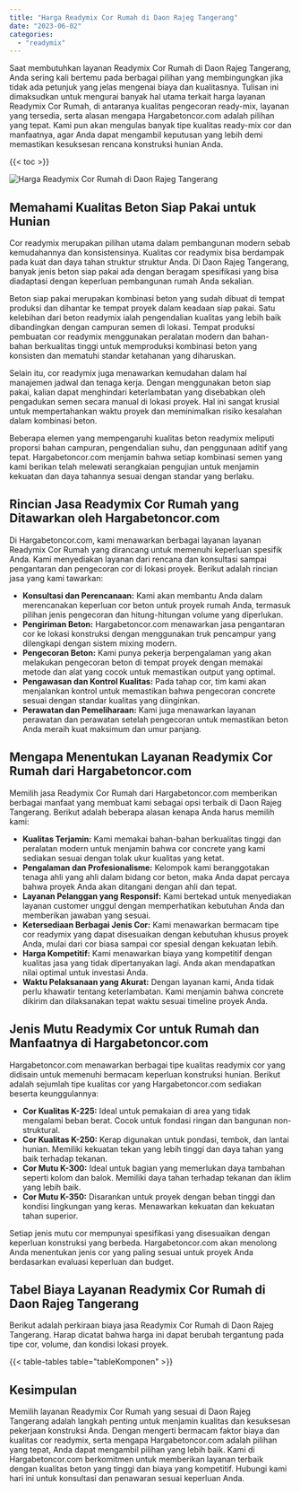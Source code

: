 ```yaml
---
title: "Harga Readymix Cor Rumah di Daon Rajeg Tangerang"
date: "2023-06-02"
categories: 
  - "readymix"
---
```



Saat membutuhkan layanan Readymix Cor Rumah di Daon Rajeg Tangerang, Anda sering kali bertemu pada berbagai pilihan yang membingungkan jika tidak ada petunjuk yang jelas mengenai biaya dan kualitasnya. Tulisan ini dimaksudkan untuk mengurai banyak hal utama terkait harga layanan Readymix Cor Rumah, di antaranya kualitas pengecoran ready-mix, layanan yang tersedia, serta alasan mengapa Hargabetoncor.com adalah pilihan yang tepat. Kami pun akan mengulas banyak tipe kualitas ready-mix cor dan manfaatnya, agar Anda dapat mengambil keputusan yang lebih demi memastikan kesuksesan rencana konstruksi hunian Anda.

{{< toc >}}

![Harga Readymix Cor Rumah di Daon Rajeg Tangerang](https://hargareadymixid.github.io/hbc/readymix-hbc%20(44).png)

## Memahami Kualitas Beton Siap Pakai untuk Hunian

Cor readymix merupakan pilihan utama dalam pembangunan modern sebab kemudahannya dan konsistensinya. Kualitas cor readymix bisa berdampak pada kuat dan daya tahan struktur struktur Anda. Di Daon Rajeg Tangerang, banyak jenis beton siap pakai ada dengan beragam spesifikasi yang bisa diadaptasi dengan keperluan pembangunan rumah Anda sekalian.

Beton siap pakai merupakan kombinasi beton yang sudah dibuat di tempat produksi dan dihantar ke tempat proyek dalam keadaan siap pakai. Satu kelebihan dari beton readymix ialah pengendalian kualitas yang lebih baik dibandingkan dengan campuran semen di lokasi. Tempat produksi pembuatan cor readymix menggunakan peralatan modern dan bahan-bahan berkualitas tinggi untuk memproduksi kombinasi beton yang konsisten dan mematuhi standar ketahanan yang diharuskan.

Selain itu, cor readymix juga menawarkan kemudahan dalam hal manajemen jadwal dan tenaga kerja. Dengan menggunakan beton siap pakai, kalian dapat menghindari keterlambatan yang disebabkan oleh pengadukan semen secara manual di lokasi proyek. Hal ini sangat krusial untuk mempertahankan waktu proyek dan meminimalkan risiko kesalahan dalam kombinasi beton.

Beberapa elemen yang mempengaruhi kualitas beton readymix meliputi proporsi bahan campuran, pengendalian suhu, dan penggunaan aditif yang tepat. Hargabetoncor.com menjamin bahwa setiap kombinasi semen yang kami berikan telah melewati serangkaian pengujian untuk menjamin kekuatan dan daya tahannya sesuai dengan standar yang berlaku.

## Rincian Jasa Readymix Cor Rumah yang Ditawarkan oleh Hargabetoncor.com

Di Hargabetoncor.com, kami menawarkan berbagai layanan layanan Readymix Cor Rumah yang dirancang untuk memenuhi keperluan spesifik Anda. Kami menyediakan layanan dari rencana dan konsultasi sampai pengantaran dan pengecoran cor di lokasi proyek. Berikut adalah rincian jasa yang kami tawarkan:

- **Konsultasi dan Perencanaan:** Kami akan membantu Anda dalam merencanakan keperluan cor beton untuk proyek rumah Anda, termasuk pilihan jenis pengecoran dan hitung-hitungan volume yang diperlukan.
- **Pengiriman Beton:** Hargabetoncor.com menawarkan jasa pengantaran cor ke lokasi konstruksi dengan menggunakan truk pencampur yang dilengkapi dengan sistem mixing modern.
- **Pengecoran Beton:** Kami punya pekerja berpengalaman yang akan melakukan pengecoran beton di tempat proyek dengan memakai metode dan alat yang cocok untuk memastikan output yang optimal.
- **Pengawasan dan Kontrol Kualitas:** Pada tahap cor, tim kami akan menjalankan kontrol untuk memastikan bahwa pengecoran concrete sesuai dengan standar kualitas yang diinginkan.
- **Perawatan dan Pemeliharaan:** Kami juga menawarkan layanan perawatan dan perawatan setelah pengecoran untuk memastikan beton Anda meraih kuat maksimum dan umur panjang.

## Mengapa Menentukan Layanan Readymix Cor Rumah dari Hargabetoncor.com

Memilih jasa Readymix Cor Rumah dari Hargabetoncor.com memberikan berbagai manfaat yang membuat kami sebagai opsi terbaik di Daon Rajeg Tangerang. Berikut adalah beberapa alasan kenapa Anda harus memilih kami:

- **Kualitas Terjamin:** Kami memakai bahan-bahan berkualitas tinggi dan peralatan modern untuk menjamin bahwa cor concrete yang kami sediakan sesuai dengan tolak ukur kualitas yang ketat.
- **Pengalaman dan Profesionalisme:** Kelompok kami beranggotakan tenaga ahli yang ahli dalam bidang cor beton, maka Anda dapat percaya bahwa proyek Anda akan ditangani dengan ahli dan tepat.
- **Layanan Pelanggan yang Responsif:** Kami bertekad untuk menyediakan layanan customer unggul dengan memperhatikan kebutuhan Anda dan memberikan jawaban yang sesuai.
- **Ketersediaan Berbagai Jenis Cor:** Kami menawarkan bermacam tipe cor readymix yang dapat disesuaikan dengan kebutuhan khusus proyek Anda, mulai dari cor biasa sampai cor spesial dengan kekuatan lebih.
- **Harga Kompetitif:** Kami menawarkan biaya yang kompetitif dengan kualitas jasa yang tidak dipertanyakan lagi. Anda akan mendapatkan nilai optimal untuk investasi Anda.
- **Waktu Pelaksanaan yang Akurat:** Dengan layanan kami, Anda tidak perlu khawatir tentang keterlambatan. Kami menjamin bahwa concrete dikirim dan dilaksanakan tepat waktu sesuai timeline proyek Anda.

## Jenis Mutu Readymix Cor untuk Rumah dan Manfaatnya di Hargabetoncor.com

Hargabetoncor.com menawarkan berbagai tipe kualitas readymix cor yang didisain untuk memenuhi bermacam keperluan konstruksi hunian. Berikut adalah sejumlah tipe kualitas cor yang Hargabetoncor.com sediakan beserta keunggulannya:

- **Cor Kualitas K-225:** Ideal untuk pemakaian di area yang tidak mengalami beban berat. Cocok untuk fondasi ringan dan bangunan non-struktural.
- **Cor Kualitas K-250:** Kerap digunakan untuk pondasi, tembok, dan lantai hunian. Memiliki kekuatan tekan yang lebih tinggi dan daya tahan yang baik terhadap tekanan.
- **Cor Mutu K-300:** Ideal untuk bagian yang memerlukan daya tambahan seperti kolom dan balok. Memiliki daya tahan terhadap tekanan dan iklim yang lebih baik.
- **Cor Mutu K-350:** Disarankan untuk proyek dengan beban tinggi dan kondisi lingkungan yang keras. Menawarkan kekuatan dan kekuatan tahan superior.

Setiap jenis mutu cor mempunyai spesifikasi yang disesuaikan dengan keperluan konstruksi yang berbeda. Hargabetoncor.com akan menolong Anda menentukan jenis cor yang paling sesuai untuk proyek Anda berdasarkan evaluasi keperluan dan budget.

## Tabel Biaya Layanan Readymix Cor Rumah di Daon Rajeg Tangerang

Berikut adalah perkiraan biaya jasa Readymix Cor Rumah di Daon Rajeg Tangerang. Harap dicatat bahwa harga ini dapat berubah tergantung pada tipe cor, volume, dan kondisi lokasi proyek.

{{< table-tables table="tableKomponen" >}}

## Kesimpulan

Memilih layanan Readymix Cor Rumah yang sesuai di Daon Rajeg Tangerang adalah langkah penting untuk menjamin kualitas dan kesuksesan pekerjaan konstruksi Anda. Dengan mengerti bermacam faktor biaya dan kualitas cor readymix, serta mengapa Hargabetoncor.com adalah pilihan yang tepat, Anda dapat mengambil pilihan yang lebih baik. Kami di Hargabetoncor.com berkomitmen untuk memberikan layanan terbaik dengan kualitas beton yang tinggi dan biaya yang kompetitif. Hubungi kami hari ini untuk konsultasi dan penawaran sesuai keperluan Anda.
